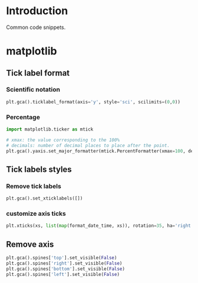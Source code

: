 # Introduction

Common code snippets.

# matplotlib

## Tick label format

### Scientific notation

```python
plt.gca().ticklabel_format(axis='y', style='sci', scilimits=(0,0))
```

### Percentage

```python
import matplotlib.ticker as mtick

# xmax: the value corresponding to the 100%
# decimals: number of decimal places to place after the point. 
plt.gca().yaxis.set_major_formatter(mtick.PercentFormatter(xmax=100, decimals=None))
````

## Tick labels styles

### Remove tick labels

```python
plt.gca().set_xticklabels([])
```

### customize axis ticks

```python
plt.xticks(xs, list(map(format_date_time, xs)), rotation=35, ha='right', fontsize=fontsize);
```

## Remove axis

```python
plt.gca().spines['top'].set_visible(False)
plt.gca().spines['right'].set_visible(False)
plt.gca().spines['bottom'].set_visible(False)
plt.gca().spines['left'].set_visible(False)
```
